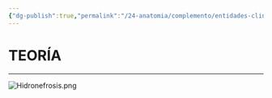 ```yaml
---
{"dg-publish":true,"permalink":"/24-anatomia/complemento/entidades-clinicas/patologias-urologicas/hidronefrosis/","tags":["Anatomía","Teoría","Complemento"]}
---
```


# TEORÍA
---

![Hidronefrosis.png](/img/user/1.%20ELEMENTOS%20GR%C3%81FICOS/Hidronefrosis.png)